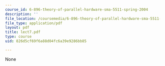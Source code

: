 ```yaml
---
course_id: 6-896-theory-of-parallel-hardware-sma-5511-spring-2004
description: ''
file_location: /coursemedia/6-896-theory-of-parallel-hardware-sma-5511-spring-2004/826d5cf69f6a88d04fc6a39e9286bb85_lect7.pdf
file_type: application/pdf
layout: pdf
title: lect7.pdf
type: course
uid: 826d5cf69f6a88d04fc6a39e9286bb85

---
```

None